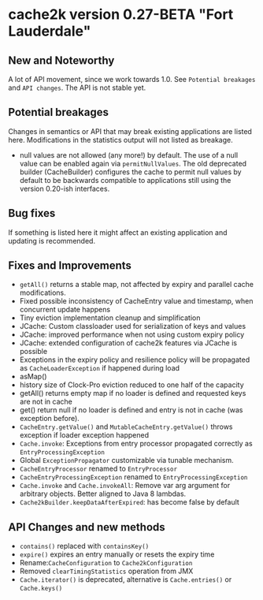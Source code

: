 # cache2k version 0.27-BETA "Fort Lauderdale"

## New and Noteworthy

A lot of API movement, since we work towards 1.0. See `Potential breakages` and `API changes`.
The API is not stable yet.

## Potential breakages

Changes in semantics or API that may break existing applications are listed here. 
Modifications in the statistics output will not listed as breakage.

 - null values are not allowed (any more!) by default. The use of a null value can be enabled again via
   `permitNullValues`. The old deprecated builder (CacheBuilder) configures the cache to
   permit null values by default to be backwards compatible to applications still using the version
   0.20-ish interfaces.

## Bug fixes

If something is listed here it might affect an existing application and updating is recommended.

 
## Fixes and Improvements

 - `getAll()` returns a stable map, not affected by expiry and parallel cache modifications.
 - Fixed possible inconsistency of CacheEntry value and timestamp, when concurrent update happens
 - Tiny eviction implementation cleanup and simplification
 - JCache: Custom classloader used for serialization of keys and values
 - JCache: improved performance when not using custom expiry policy
 - JCache: extended configuration of cache2k features via JCache is possible
 - Exceptions in the expiry policy and resilience policy will be propagated as `CacheLoaderException` 
   if happened during load 
 - asMap()
 - history size of Clock-Pro eviction reduced to one half of the capacity
 - getAll() returns empty map if no loader is defined and requested keys are not in cache
 - get() return null if no loader is defined and entry is not in cache (was exception before).
 - `CacheEntry.getValue()` and `MutableCacheEntry.getValue()` throws exception if loader exception happened
 - `Cache.invoke`: Exceptions from entry processor propagated correctly as `EntryProcessingException`
 - Global `ExceptionPropagator` customizable via tunable mechanism.
 - `CacheEntryProcessor` renamed to `EntryProcessor`
 - `CacheEntryProcessingException` renamed to `EntryProcessingException`
 - `Cache.invoke` and `Cache.invokeAll`: Remove var arg argument for arbitrary objects. 
   Better aligned to Java 8 lambdas.
 - `Cache2kBuilder.keepDataAfterExpired`: has become false by default
 
## API Changes and new methods

 - `contains()` replaced with `containsKey()`
 - `expire()` expires an entry manually or resets the expiry time
 - Rename:`CacheConfiguration` to `Cache2kConfiguration`
 - Removed `clearTimingStatistics` operation from JMX
 - `Cache.iterator()` is deprecated, alternative is `Cache.entries()` or `Cache.keys()` 
